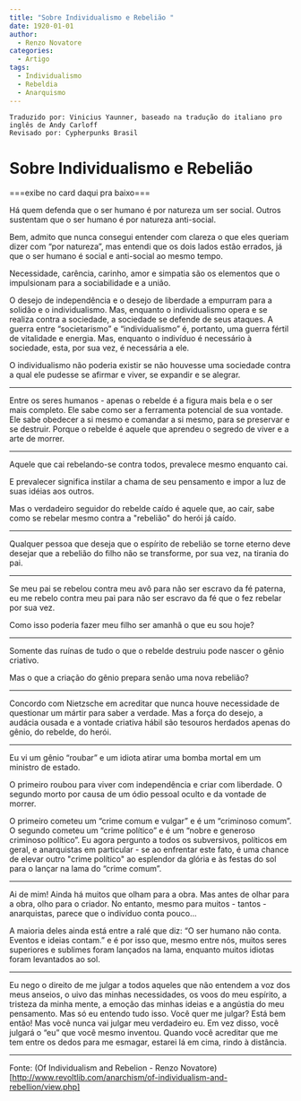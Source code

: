 ```yaml
---
title: "Sobre Individualismo e Rebelião "
date: 1920-01-01
author:
  - Renzo Novatore
categories:
  - Artigo
tags:
  - Individualismo
  - Rebeldia
  - Anarquismo
---
```


```
Traduzido por: Vinicius Yaunner, baseado na tradução do italiano pro inglês de Andy Carloff
Revisado por: Cypherpunks Brasil
```

# Sobre Individualismo e Rebelião

===exibe no card daqui pra baixo===

Há quem defenda que o ser humano é por natureza um ser social. Outros sustentam que o ser humano é por natureza anti-social.

Bem, admito que nunca consegui entender com clareza o que eles queriam dizer com “por natureza”, mas entendi que os dois lados estão errados, já que o ser humano é social e anti-social ao mesmo tempo.

Necessidade, carência, carinho, amor e simpatia são os elementos que o impulsionam para a sociabilidade e a união.

O desejo de independência e o desejo de liberdade a empurram para a solidão e o individualismo. Mas, enquanto o individualismo opera e se realiza contra a sociedade, a sociedade se defende de seus ataques. A guerra entre “societarismo” e “individualismo” é, portanto, uma guerra fértil de vitalidade e energia. Mas, enquanto o indivíduo é necessário à sociedade, esta, por sua vez, é necessária a ele.

O individualismo não poderia existir se não houvesse uma sociedade contra a qual ele pudesse se afirmar e viver, se expandir e se alegrar.

---

Entre os seres humanos - apenas o rebelde é a figura mais bela e o ser mais completo. Ele sabe como ser a ferramenta potencial de sua vontade. Ele sabe obedecer a si mesmo e comandar a si mesmo, para se preservar e se destruir. Porque o rebelde é aquele que aprendeu o segredo de viver e a arte de morrer.

---

Aquele que cai rebelando-se contra todos, prevalece mesmo enquanto cai.

E prevalecer significa instilar a chama de seu pensamento e impor a luz de suas idéias aos outros.

Mas o verdadeiro seguidor do rebelde caído é aquele que, ao cair, sabe como se rebelar mesmo contra a "rebelião" do herói já caído.

---

Qualquer pessoa que deseja que o espírito de rebelião se torne eterno deve desejar que a rebelião do filho não se transforme, por sua vez, na tirania do pai.

---

Se meu pai se rebelou contra meu avô para não ser escravo da fé paterna, eu me rebelo contra meu pai para não ser escravo da fé que o fez rebelar por sua vez.

Como isso poderia fazer meu filho ser amanhã o que eu sou hoje?

---

Somente das ruínas de tudo o que o rebelde destruiu pode nascer o gênio criativo.

Mas o que a criação do gênio prepara senão uma nova rebelião?

---

Concordo com Nietzsche em acreditar que nunca houve necessidade de questionar um mártir para saber a verdade. Mas a força do desejo, a audácia ousada e a vontade criativa hábil são tesouros herdados apenas do gênio, do rebelde, do herói.

---

Eu vi um gênio “roubar” e um idiota atirar uma bomba mortal em um ministro de estado.

O primeiro roubou para viver com independência e criar com liberdade. O segundo morto por causa de um ódio pessoal oculto e da vontade de morrer.

O primeiro cometeu um “crime comum e vulgar” e é um “criminoso comum”. O segundo cometeu um “crime político” e é um “nobre e generoso criminoso político”. Eu agora pergunto a todos os subversivos, políticos em geral, e anarquistas em particular - se ao enfrentar este fato, é uma chance de elevar outro "crime político" ao esplendor da glória e às festas do sol para o lançar na lama do “crime comum”.

---

Ai de mim! Ainda há muitos que olham para a obra. Mas antes de olhar para a obra, olho para o criador. No entanto, mesmo para muitos - tantos - anarquistas, parece que o indivíduo conta pouco...

A maioria deles ainda está entre a ralé que diz: “O ser humano não conta. Eventos e ideias contam.” e é por isso que, mesmo entre nós, muitos seres superiores e sublimes foram lançados na lama, enquanto muitos idiotas foram levantados ao sol.

---

Eu nego o direito de me julgar a todos aqueles que não entendem a voz dos meus anseios, o uivo das minhas necessidades, os voos do meu espírito, a tristeza da minha mente, a emoção das minhas ideias e a angústia do meu pensamento. Mas só eu entendo tudo isso. Você quer me julgar? Está bem então! Mas você nunca vai julgar meu verdadeiro eu. Em vez disso, você julgará o “eu” que você mesmo inventou. Quando você acreditar que me tem entre os dedos para me esmagar, estarei lá em cima, rindo à distância.

---
Fonte: (Of Individualism and Rebelion - Renzo Novatore)[http://www.revoltlib.com/anarchism/of-individualism-and-rebellion/view.php]